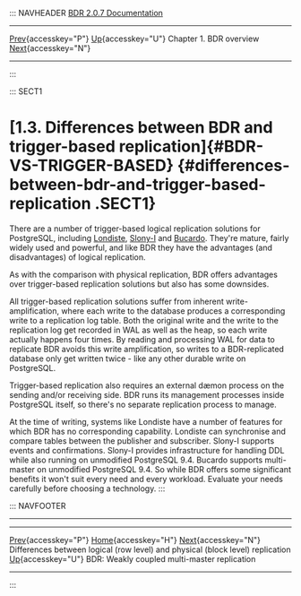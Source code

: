 ::: NAVHEADER
  [BDR 2.0.7 Documentation](index.md)
  ---------------------------------------------------------------------------------------------------------------------------------- ------------------------------------ ------------------------- -----------------------------------------------------------------------------------------------------
  [Prev](logical-vs-physical.md "Differences between logical (row level) and physical (block level) replication"){accesskey="P"}   [Up](overview.md){accesskey="U"}    Chapter 1. BDR overview    [Next](weak-coupled-multimaster.md "BDR: Weakly coupled multi-master replication"){accesskey="N"}

------------------------------------------------------------------------
:::

::: SECT1
# [1.3. Differences between BDR and trigger-based replication]{#BDR-VS-TRIGGER-BASED} {#differences-between-bdr-and-trigger-based-replication .SECT1}

There are a number of trigger-based logical replication solutions for
PostgreSQL, including
[Londiste](https://wiki.postgresql.org/wiki/SkyTools),
[Slony-I](http://slony.info/) and
[Bucardo](https://bucardo.org/). They\'re mature, fairly
widely used and powerful, and like BDR they have the advantages (and
disadvantages) of logical replication.

As with the comparison with physical replication, BDR offers advantages
over trigger-based replication solutions but also has some downsides.

All trigger-based replication solutions suffer from inherent
write-amplification, where each write to the database produces a
corresponding write to a replication log table. Both the original write
and the write to the replication log get recorded in WAL as well as the
heap, so each write actually happens four times. By reading and
processing WAL for data to replicate BDR avoids this write
amplification, so writes to a BDR-replicated database only get written
twice - like any other durable write on PostgreSQL.

Trigger-based replication also requires an external dæmon process on the
sending and/or receiving side. BDR runs its management processes inside
PostgreSQL itself, so there\'s no separate replication process to
manage.

At the time of writing, systems like Londiste have a number of features
for which BDR has no corresponding capability. Londiste can synchronise
and compare tables between the publisher and subscriber. Slony-I
supports events and confirmations. Slony-I provides infrastructure for
handling DDL while also running on unmodified PostgreSQL 9.4. Bucardo
supports multi-master on unmodified PostgreSQL 9.4. So while BDR offers
some significant benefits it won\'t suit every need and every workload.
Evaluate your needs carefully before choosing a technology.
:::

::: NAVFOOTER

------------------------------------------------------------------------

  -------------------------------------------------------------------------------- ------------------------------------ ------------------------------------------------------
  [Prev](logical-vs-physical.md){accesskey="P"}                                   [Home](index.md){accesskey="H"}     [Next](weak-coupled-multimaster.md){accesskey="N"}
  Differences between logical (row level) and physical (block level) replication    [Up](overview.md){accesskey="U"}            BDR: Weakly coupled multi-master replication
  -------------------------------------------------------------------------------- ------------------------------------ ------------------------------------------------------
:::
